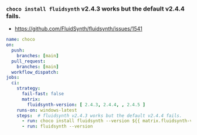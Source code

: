 ### `choco install fluidsynth` v2.4.3 works but the default v2.4.4 fails.
* https://github.com/FluidSynth/fluidsynth/issues/1541
```yaml
name: choco
on:
  push:
    branches: [main]
  pull_request:
    branches: [main]
  workflow_dispatch:
jobs:
  ci:
    strategy:
      fail-fast: false
      matrix:
        fluidsynth-version: [ 2.4.3, 2.4.4, , 2.4.5 ]
    runs-on: windows-latest
    steps:  # fluidsynth v2.4.3 works but the default v2.4.4 fails.
      - run: choco install fluidsynth --version ${{ matrix.fluidsynth-version }}
      - run: fluidsynth --version
```
